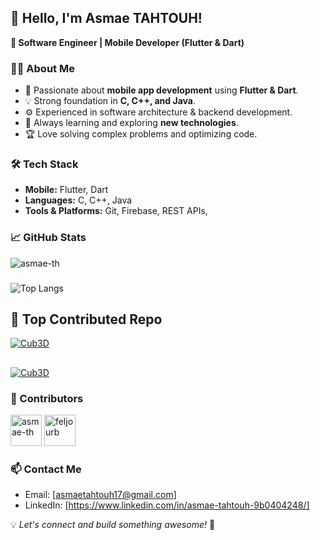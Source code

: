 ## 👋 Hello, I'm Asmae TAHTOUH!

**🚀 Software Engineer | Mobile Developer (Flutter & Dart)**

### 👨‍💻 About Me
- 📱 Passionate about **mobile app development** using **Flutter & Dart**.
- 💡 Strong foundation in **C, C++, and Java**.
- ⚙️ Experienced in software architecture & backend development.
- 🚀 Always learning and exploring **new technologies**.
- 🏆 Love solving complex problems and optimizing code.

### 🛠️ Tech Stack
- **Mobile:** Flutter, Dart
- **Languages:** C, C++, Java
- **Tools & Platforms:** Git, Firebase, REST APIs, 

### 📈 GitHub Stats
![asmae-th](https://github-readme-stats.vercel.app/api?username=asmae-th&show_icons=true&theme=radical)
###
![Top Langs](https://github-readme-stats.vercel.app/api/top-langs/?username=asmae-th&layout=compact&theme=radical)

## 🚀 Top Contributed Repo

[![Cub3D](https://github-readme-stats.vercel.app/api/pin/?username=asmae-th&repo=Cub3D&theme=radical&layout=compact)](https://github.com/asmae-th/Cub3D)
##
[![Cub3D](https://github-readme-stats.vercel.app/api/pin/?username=asmae-th&repo=minishell&theme=radical&layout=compact)](https://github.com/asmae-th/minishell)

### 👥 Contributors

<a href="https://github.com/asmae-th"><img src="https://github.com/asmae-th.png" width="50px;" alt="asmae-th"/></a>
<a href="https://github.com/feljourb"><img src="https://github.com/your-friend.png" width="50px;" alt="feljourb"/></a>







###




### 📫 Contact Me
- Email: [asmaetahtouh17@gmail.com]
- LinkedIn: [https://www.linkedin.com/in/asmae-tahtouh-9b0404248/]

💡 *Let's connect and build something awesome!* 🚀


